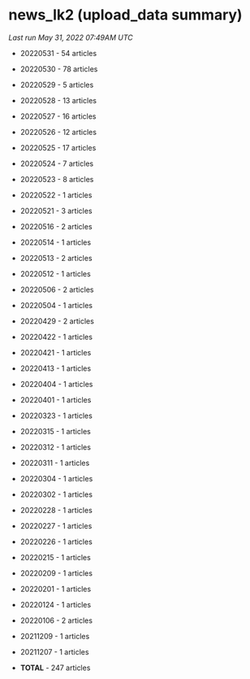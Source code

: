 # news_lk2 (upload_data summary)

*Last run May 31, 2022 07:49AM UTC*

* 20220531 - 54 articles

* 20220530 - 78 articles

* 20220529 - 5 articles

* 20220528 - 13 articles

* 20220527 - 16 articles

* 20220526 - 12 articles

* 20220525 - 17 articles

* 20220524 - 7 articles

* 20220523 - 8 articles

* 20220522 - 1 articles

* 20220521 - 3 articles

* 20220516 - 2 articles

* 20220514 - 1 articles

* 20220513 - 2 articles

* 20220512 - 1 articles

* 20220506 - 2 articles

* 20220504 - 1 articles

* 20220429 - 2 articles

* 20220422 - 1 articles

* 20220421 - 1 articles

* 20220413 - 1 articles

* 20220404 - 1 articles

* 20220401 - 1 articles

* 20220323 - 1 articles

* 20220315 - 1 articles

* 20220312 - 1 articles

* 20220311 - 1 articles

* 20220304 - 1 articles

* 20220302 - 1 articles

* 20220228 - 1 articles

* 20220227 - 1 articles

* 20220226 - 1 articles

* 20220215 - 1 articles

* 20220209 - 1 articles

* 20220201 - 1 articles

* 20220124 - 1 articles

* 20220106 - 2 articles

* 20211209 - 1 articles

* 20211207 - 1 articles

* **TOTAL** - 247 articles